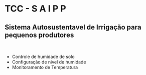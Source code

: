 # TCC - S A I P P 
## Sistema Autosustentavel de Irrigação para pequenos produtores
<br>
<ul>
    <li>Controle de humidade de solo</li>
    <li>Configuração de nivel de humidade</li>
    <li>Monitoramento de Temperatura</li>
</ul>
<br>
